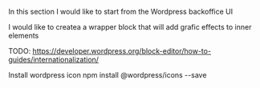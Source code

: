 In this section I would like to start from the Wordpress backoffice UI

I would like to createa a wrapper block that will add grafic effects to inner elements


TODO: https://developer.wordpress.org/block-editor/how-to-guides/internationalization/


Install wordpress icon 
npm install @wordpress/icons --save